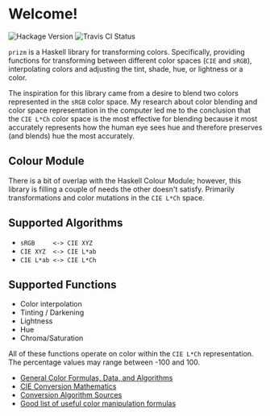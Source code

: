 # Welcome!
![Hackage Version](https://img.shields.io/hackage/v/prizm.svg?style=flat)
![Travis CI Status](https://travis-ci.org/ixmatus/prizm.svg?branch=master)

`prizm` is a Haskell library for transforming colors. Specifically, providing
functions for transforming between different color spaces (`CIE` and `sRGB`),
interpolating colors and adjusting the tint, shade, hue, or lightness or a
color.

The inspiration for this library came from a desire to blend two colors
represented in the `sRGB` color space. My research about color blending and
color space representation in the computer led me to the conclusion that the
`CIE L*Ch` color space is the most effective for blending because it most
accurately represents how the human eye sees hue and therefore preserves (and
blends) hue the most accurately.

## Colour Module
There is a bit of overlap with the Haskell Colour Module; however, this library
is filling a couple of needs the other doesn't satisfy. Primarily
transformations and color mutations in the `CIE L*Ch` space.

## Supported Algorithms
- `sRGB     <-> CIE XYZ `
- `CIE XYZ  <-> CIE L*ab`
- `CIE L*ab <-> CIE L*Ch`

## Supported Functions
- Color interpolation
- Tinting / Darkening
- Lightness
- Hue
- Chroma/Saturation

All of these functions operate on color within the `CIE L*Ch`
representation. The percentage values may range between -100 and 100.

- [General Color Formulas, Data, and Algorithms](http://www.brucelindbloom.com/index.html?Info.html)
- [CIE Conversion Mathematics](http://rip94550.wordpress.com/2011/07/04/color-cielab-and-tristimulus-xyz/)
- [Conversion Algorithm Sources](http://www.easyrgb.com/index.php?X=MATH&H=01)
- [Good list of useful color manipulation formulas](https://github.com/mikeemoo/ColorJizz-PHP/blob/master/src/MischiefCollective/ColorJizz/ColorJizz.php)
